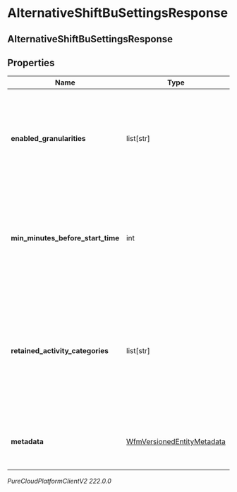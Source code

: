 # AlternativeShiftBuSettingsResponse

## AlternativeShiftBuSettingsResponse

## Properties

|Name | Type | Description | Notes|
|------------ | ------------- | ------------- | -------------|
| **enabled_granularities** | list[str] | The granularity at which alternative shifts is allowed. An empty list means Alternative Shifts is disabled | |
| **min_minutes_before_start_time** | int | The minimum number of minutes before the start of a shift that an alternative shift can be automatically approved | |
| **retained_activity_categories** | list[str] | Categories of activities that are required to remain at the same time slot for the alternative shifts offered. An empty list represents no retained activities | |
| **metadata** | [WfmVersionedEntityMetadata](WfmVersionedEntityMetadata) | Version metadata for this business unit&#39;s alternative shift settings | |



_PureCloudPlatformClientV2 222.0.0_
